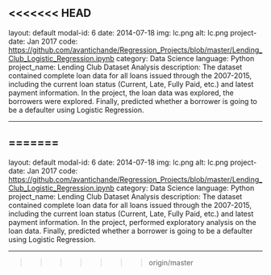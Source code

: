 <<<<<<< HEAD
---
layout: default
modal-id: 6
date: 2014-07-18
img: lc.png
alt: lc.png
project-date: Jan 2017
code: https://github.com/avantichande/Regression_Projects/blob/master/Lending_Club_Logistic_Regression.ipynb
category: Data Science
language: Python
project_name: Lending Club Dataset Analysis
description: The dataset contained complete loan data for all loans issued through the 2007-2015, including the current loan status (Current, Late, Fully Paid, etc.) and latest payment information. In the project, the loan data was explored, the borrowers were explored. Finally, predicted whether a borrower is going to be a defaulter using Logistic Regression.

---
=======
---
layout: default
modal-id: 6
date: 2014-07-18
img: lc.png
alt: lc.png
project-date: Jan 2017
code: https://github.com/avantichande/Regression_Projects/blob/master/Lending_Club_Logistic_Regression.ipynb
category: Data Science
language: Python
project_name: Lending Club Dataset Analysis
description: The dataset contained complete loan data for all loans issued through the 2007-2015, including the current loan status (Current, Late, Fully Paid, etc.) and latest payment information. In the project, performed exploratory analysis on the loan data. Finally, predicted whether a borrower is going to be a defaulter using Logistic Regression.

---
>>>>>>> origin/master
